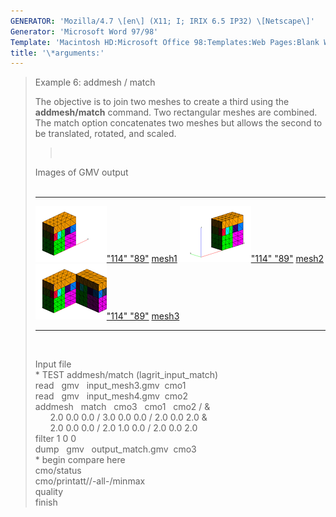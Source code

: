 ```yaml
---
GENERATOR: 'Mozilla/4.7 \[en\] (X11; I; IRIX 6.5 IP32) \[Netscape\]'
Generator: 'Microsoft Word 97/98'
Template: 'Macintosh HD:Microsoft Office 98:Templates:Web Pages:Blank Web Page'
title: '\*arguments:'
---
```


> Example 6: addmesh / match
>
> The objective is to join two meshes to create a third using the
> **addmesh/match** command. Two rectangular meshes are combined. The
> match option concatenates two meshes but allows the second to be
> translated, rotated, and scaled.
>
> >  
>
> Images of GMV output\
>  
>
>   ---------------------------------------------------------------------------------------------------------------------------------------------------------------- ---------------------------------------------------------------------------------------------------------------------------------------------------------------- ---------------------------------------------------------------------------------------------------------------------------------------------------------------------------
>   [![](image/addmesh_match/addmesh_mesh1_tn.gif)"114" "89"](image/addmesh_match/addmesh_mesh1.gif) [mesh1](image/addmesh_match/addmesh_mesh1.gif)   [![](image/addmesh_match/addmesh_mesh2_tn.gif)"114" "89"](image/addmesh_match/addmesh_mesh2.gif) [mesh2](image/addmesh_match/addmesh_mesh2.gif)   [![](image/addmesh_match/addmesh_mesh3_tn.gif)"114" "89"](image/addmesh_match/addmesh_mesh3.gif) [mesh3](/test/md/image/addmesh_match/addmesh_mesh3.gif)
>   ---------------------------------------------------------------------------------------------------------------------------------------------------------------- ---------------------------------------------------------------------------------------------------------------------------------------------------------------- ---------------------------------------------------------------------------------------------------------------------------------------------------------------------------
>
>  
>
> Input file\
> \* TEST addmesh/match (lagrit\_input\_match)\
> read   gmv   input\_mesh3.gmv  cmo1\
> read   gmv   input\_mesh4.gmv  cmo2\
> addmesh   match   cmo3   cmo1   cmo2 / &\
>       2.0 0.0 0.0 / 3.0 0.0 0.0 / 2.0 0.0 2.0 &\
>       2.0 0.0 0.0 / 2.0 1.0 0.0 / 2.0 0.0 2.0\
> filter 1 0 0\
> dump   gmv   output\_match.gmv  cmo3\
> \* begin compare here\
> cmo/status\
> cmo/printatt//-all-/minmax\
> quality\
> finish
